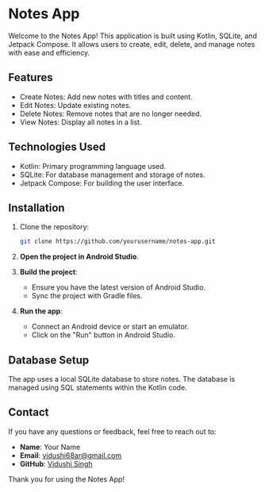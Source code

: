 # Notes App

Welcome to the Notes App! This application is built using Kotlin, SQLite, and Jetpack Compose. It allows users to create, edit, delete, and manage notes with ease and efficiency.

## Features

- Create Notes: Add new notes with titles and content.
- Edit Notes: Update existing notes.
- Delete Notes: Remove notes that are no longer needed.
- View Notes: Display all notes in a list.

## Technologies Used

- Kotlin: Primary programming language used.
- SQLite: For database management and storage of notes.
- Jetpack Compose: For building the user interface.

## Installation

1. Clone the repository:
    ```bash
    git clone https://github.com/yourusername/notes-app.git
    ```

2. **Open the project in Android Studio**.

3. **Build the project**:
    - Ensure you have the latest version of Android Studio.
    - Sync the project with Gradle files.

4. **Run the app**:
    - Connect an Android device or start an emulator.
    - Click on the "Run" button in Android Studio.

## Database Setup

The app uses a local SQLite database to store notes. The database is managed using SQL statements within the Kotlin code.


## Contact

If you have any questions or feedback, feel free to reach out to:

- **Name**: Your Name
- **Email**: vidushi68ar@gmail.com
- **GitHub**: [Vidushi Singh](https://github.com/VidushiSingh56)

Thank you for using the Notes App!
